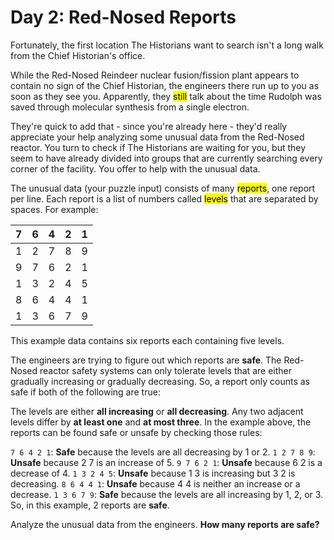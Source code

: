 # Day 2: Red-Nosed Reports

Fortunately, the first location The Historians want to search isn't a long walk from the Chief Historian's office.

While the Red-Nosed Reindeer nuclear fusion/fission plant appears to contain no sign of the Chief Historian, the engineers there run up to you as soon as they see you. Apparently, they <mark>still</mark> talk about the time Rudolph was saved through molecular synthesis from a single electron.

They're quick to add that - since you're already here - they'd really appreciate your help analyzing some unusual data from the Red-Nosed reactor. You turn to check if The Historians are waiting for you, but they seem to have already divided into groups that are currently searching every corner of the facility. You offer to help with the unusual data.

The unusual data (your puzzle input) consists of many <mark>reports</mark>, one report per line. Each report is a list of numbers called <mark>levels</mark> that are separated by spaces. For example:

|  7  |  6  |  4  |  2  |  1  |
|-----|-----|-----|-----|-----|
|  1  |  2  |  7  |  8  |  9  |
|  9  |  7  |  6  |  2  |  1  |
|  1  |  3  |  2  |  4  |  5  |
|  8  |  6  |  4  |  4  |  1  |
|  1  |  3  |  6  |  7  |  9  |

This example data contains six reports each containing five levels.

The engineers are trying to figure out which reports are **safe**. The Red-Nosed reactor safety systems can only tolerate levels that are either gradually increasing or gradually decreasing. So, a report only counts as safe if both of the following are true:

The levels are either **all increasing** or **all decreasing**.
Any two adjacent levels differ by **at least one** and **at most three**.
In the example above, the reports can be found safe or unsafe by checking those rules:

`7 6 4 2 1`: **Safe** because the levels are all decreasing by 1 or 2.
`1 2 7 8 9`: **Unsafe** because 2 7 is an increase of 5.
`9 7 6 2 1`: **Unsafe** because 6 2 is a decrease of 4.
`1 3 2 4 5`: **Unsafe** because 1 3 is increasing but 3 2 is decreasing.
`8 6 4 4 1`: **Unsafe** because 4 4 is neither an increase or a decrease.
`1 3 6 7 9`: **Safe** because the levels are all increasing by 1, 2, or 3.
So, in this example, 2 reports are **safe**.

Analyze the unusual data from the engineers. **How many reports are safe?**
